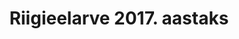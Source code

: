 ---
schema: default
title: Riigieelarve 2017. aastaks
title_en: State budget for 2017
notes: '<a href=https://www.rahandusministeerium.ee/et/eesmargidtegevused/riigieelarve-ja-majandus/riigieelarve-ja-majandusulevaated>Riigieelarved</a>.'
notes_en: ''
department: ''
category:
  - Majandus ja rahandus
category_en:
  - Economy and Finance
resources:
  - name: Faktileht 2017. aasta riigieelarvest
    url: 'https://www.rahandusministeerium.ee/system/files_force/document_files/faktileht-riigieelarve-2017-2112.pdf?download=1'
    format: PDF
    interactive: 'True'
  - name: Slaidiesitlus 2017. aasta riigieelarvest
    url: 'https://www.rahandusministeerium.ee/system/files_force/document_files/re2017-slaidid-2112.pdf?download=1'
    format: PDF
    interactive: 'True'
  - name: Rahandusminister Sven Sesteri kõne 2017. aasta riigieelarve seaduse eelnõu (SE 303) esimesel lugemisel riigikogus 26. oktoobril 2016
    url: 'https://www.rahandusministeerium.ee/system/files_force/document_files/rahandusminister-sven-sesteri-eelarvekone-2017.pdf?download=1'
    format: PDF
    interactive: 'True'
  - name: 2017. aasta riigieelarve seaduse eelnõu seletuskiri
    url: 'https://www.rahandusministeerium.ee/system/files_force/document_files/2017-aasta-riigieelarve-seaduse-seletuskiri-09032017.pdf?download=1'
    format: PDF
    interactive: 'True'
  - name: 2017. aasta riigieelarve seadus
    url: 'https://www.rahandusministeerium.ee/system/files_force/document_files/2017-a-riigieelarve-seadus.xlsx?download=1'
    format: XLSX
    interactive: 'True'
  - name: 2017. aasta riigieelarve seadus
    url: 'https://www.rahandusministeerium.ee/system/files_force/document_files/2017-a-riigieelarve-seadus.pdf?download=1'
    format: PDF
    interactive: 'True'
  - name: 2017. aasta riigieelarve seaduse tekstiparagrahvid
    url: 'https://www.rahandusministeerium.ee/system/files_force/document_files/2017-aasta-riigieelarve-seaduse-tekstiparagrahvid.pdf?download=1'
    format: PDF
    interactive: 'True'
  - name: 2016. aasta riigieelarve vahendite ülekandmine 2017. aastasse (rahandusministri käskkiri)
    url: 'https://www.rahandusministeerium.ee/system/files_force/document_files/kaskkiri_2016_ylekandmine.rtf?download=1'
    format: RTF
    interactive: 'True'
  - name: 2016. aasta riigieelarve vahendite ülekandmine 2017. aastasse (rahandusministri käskkirja seletuskiri)
    url: 'https://www.rahandusministeerium.ee/system/files_force/document_files/seletuskiri_2016_avansiline_ylekandmine.rtf?download=1'
    format: RTF
    interactive: 'True'
  - name: 2016. aasta riigieelarve vahendite ülekandmine 2017. aastasse (rahandusministri käskkirja lisa 1)
    url: 'https://www.rahandusministeerium.ee/system/files_force/document_files/lisa1.xlsx?download=1'
    format: XLSX
    interactive: 'True'
  - name: 2016. aasta riigieelarve vahendite ülekandmine 2017. aastasse (rahandusministri käskkirja lisa 1)
    url: 'https://www.rahandusministeerium.ee/system/files_force/document_files/lisa1.pdf?download=1'
    format: PDF
    interactive: 'True'
  - name: 2016. aasta riigieelarve vahendite ülekandmine 2017. aastasse (rahandusministri käskkirja lisa 2)
    url: 'https://www.rahandusministeerium.ee/system/files_force/document_files/lisa_2.xlsx?download=1'
    format: XLSX
    interactive: 'True'
  - name: 2016. aasta riigieelarve vahendite ülekandmine 2017. aastasse (rahandusministri käskkirja lisa 2)
    url: 'https://www.rahandusministeerium.ee/system/files_force/document_files/lisa_2.pdf?download=1'
    format: PDF
    interactive: 'True'
license: 'http://creativecommons.org/about/cc0'
update_freq: ''
date_issued: 2020/01/13
date_modified: 2020/01/13
organization: Rahandusministeerium
maintainer_name: 
maintainer_email: 
maintainer_phone:

---